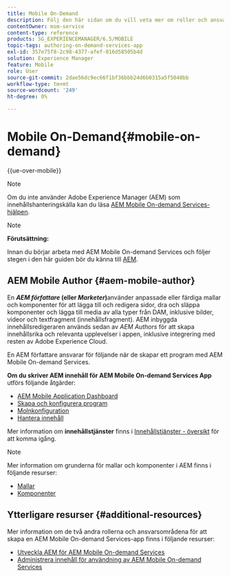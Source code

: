 ```yaml
---
title: Mobile On-Demand
description: Följ den här sidan om du vill veta mer om roller och ansvarsområden för Adobe Experience Manager författare av mobillösningar.
contentOwner: msm-service
content-type: reference
products: SG_EXPERIENCEMANAGER/6.5/MOBILE
topic-tags: authoring-on-demand-services-app
exl-id: 357e75f8-2c98-4377-afef-016d58505b4d
solution: Experience Manager
feature: Mobile
role: User
source-git-commit: 2dae56dc9ec66f1bf36bbb24d6b0315a5f5040bb
workflow-type: tm+mt
source-wordcount: '249'
ht-degree: 0%

---
```


# Mobile On-Demand{#mobile-on-demand}

{{ue-over-mobile}}

>[!NOTE]
>
>Om du inte använder Adobe Experience Manager (AEM) som innehållshanteringskälla kan du läsa [AEM Mobile On-demand Services-hjälpen](https://helpx.adobe.com/se/digital-publishing-solution/topics.html).

>[!NOTE]
>
>**Förutsättning:**
>
>Innan du börjar arbeta med AEM Mobile On-demand Services och följer stegen i den här guiden bör du känna till [AEM](/help/sites-deploying/deploy.md).

## AEM Mobile Author {#aem-mobile-author}

En ***AEM författare* (eller *Marketer*)**&#x200B;använder anpassade eller färdiga mallar och komponenter för att lägga till och redigera sidor, dra och släppa komponenter och lägga till media av alla typer från DAM, inklusive bilder, videor och textfragment (innehållsfragment). AEM inbyggda innehållsredigeraren används sedan av *AEM Authors* för att skapa innehållsrika och relevanta upplevelser i appen, inklusive integrering med resten av Adobe Experience Cloud.

En AEM författare ansvarar för följande när de skapar ett program med AEM Mobile On-demand Services.

**Om du skriver AEM innehåll för AEM Mobile On-demand Services App** utförs följande åtgärder:

* [AEM Mobile Application Dashboard](/help/mobile/mobile-apps-ondemand-application-dashboard.md)
* [Skapa och konfigurera program](/help/mobile/mobile-apps-ondemand-application-create-configure-action.md)
* [Molnkonfiguration](/help/mobile/mobile-on-demand-associating-an-on-demand-app-to-cloud-configuration.md)
* [Hantera innehåll](/help/mobile/mobile-apps-ondemand-manage-content-ondemand.md)

Mer information om **innehållstjänster** finns i [Innehållstjänster - översikt](/help/mobile/develop-content-as-a-service.md) för att komma igång.

>[!NOTE]
>
>Mer information om grunderna för mallar och komponenter i AEM finns i följande resurser:
>
>* [Mallar](/help/sites-developing/templates.md)
>* [Komponenter](/help/sites-developing/components.md)
>

## Ytterligare resurser {#additional-resources}

Mer information om de två andra rollerna och ansvarsområdena för att skapa en AEM Mobile On-demand Services-app finns i följande resurser:

* [Utveckla AEM för AEM Mobile On-demand Services](/help/mobile/aem-mobile-on-demand.md)
* [Administrera innehåll för användning av AEM Mobile On-demand Services](/help/mobile/aem-mobile.md)
